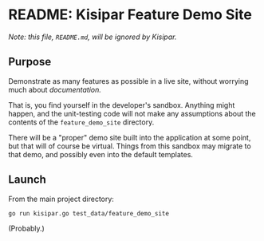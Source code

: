 # README: Kisipar Feature Demo Site

*Note: this file, `README.md`, will be ignored by Kisipar.*

## Purpose

Demonstrate as many features as possible in a live site, without worrying
much about *documentation.*

That is, you find yourself in the developer's sandbox.  Anything might happen,
and the unit-testing code will not make any assumptions about the contents of
the `feature_demo_site` directory.

There will be a "proper" demo site built into the application at some point,
but that will of course be virtual.  Things from this sandbox may migrate to
that demo, and possibly even into the default templates.

## Launch

From the main project directory:

    go run kisipar.go test_data/feature_demo_site

(Probably.)
